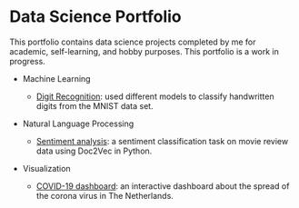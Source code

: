 # Data Science Portfolio

This portfolio contains data science projects completed by me for academic, self-learning, and hobby purposes. This portfolio is a work in progress.

* Machine Learning
  * [Digit Recognition](https://github.com/BrittBroere/data_science_portfolio/blob/master/Handwritten%20digit%20recognition/Digit%20recognition.ipynb): used different models to classify handwritten digits from the MNIST data set.

* Natural Language Processing
  * [Sentiment analysis](https://github.com/BrittBroere/data_science_portfolio/blob/master/Sentiment%20classification/Sentiment%20classification.ipynb): a sentiment classification task on movie review data using Doc2Vec in Python.

* Visualization
  * [COVID-19 dashboard](https://github.com/BrittBroere/data_science_portfolio/blob/master/COVID-19%20NL/COVID19_interactive_dashboard_Netherlands.ipynb): an interactive dashboard about the spread of the corona virus in The Netherlands.
